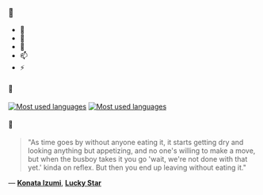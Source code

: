 ### 👋

- 🔭
- 🌱
- 💬
- 📫
- ⚡

#### 🧏

[![Most used languages](https://github-readme-stats-aynah.vercel.app/api/top-langs/?username=aynh&theme=solarized-dark&langs_count=6&layout=compact&hide_title=true)](https://github.com/anuraghazra/github-readme-stats#gh-dark-mode-only)
[![Most used languages](https://github-readme-stats-aynah.vercel.app/api/top-langs/?username=aynh&theme=solarized-light&langs_count=6&layout=compact&hide_title=true)](https://github.com/anuraghazra/github-readme-stats#gh-light-mode-only)

#### 💬

> "As time goes by without anyone eating it, it starts getting dry and looking anything but appetizing, and no one's willing to make a move, but when the busboy takes it you go 'wait, we're not done with that yet.' kinda on reflex. But then you end up leaving without eating it."

&mdash; [**Konata Izumi**](https://myanimelist.net/character.php?q=Konata%20Izumi&cat=character), [**Lucky Star**](https://myanimelist.net/search/all?q=Lucky%20Star&cat=all)
